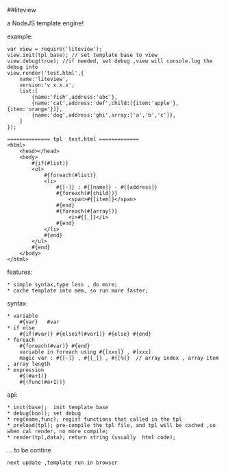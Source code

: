 ##liteview

a NodeJS template engine!

example:

    var view = require('liteview');
    view.init(tpl_base); // set template base to view
    view.debug(true); //if needed, set debug ,view will console.log the debug info
    view.render('test.html',{
        name:'liteview',
        version:'v x.x.x',
        list:[
            {name:'fish',address:'abc'},
            {name:'cat',address:'def',child:[{item:'apple'},{item:'orange'}]},
            {name:'dog',address:'ghi',array:['a','b','c']},
        ]
    });
    
    ============== tpl  test.html =============
    <html>
        <head></head>
        <body>
            #{if(#list)}
            <ul>
                #{foreach(#list)}
                <li>
                    #{[-]} : #{[name]} - #{[address]}
                    #{foreach(#[child])}
                        <span>#{[item]}</span>
                    #{end}
                    #{foreach(#[array])}
                        <i>#{[_]}</i>
                    #{end}
                </li>
                #{end}
            </ul>
            #{end}
        </body>
    </html>

features:

    * simple syntax,type less , do more;
    * cache template into mem, so run more faster;

syntax:
    
    * variable
        #{var}   #var
    * if else
        #{if(#var)} #{elseif(#var1)} #{else} #{end}
    * foreach
        #{foreach(#var)} #{end}
        variable in foreach using #{[xxx]} , #[xxx]
        magic var : #{[-]} , #{[_]} , #{[%]}  // array index , array item , array length
    * expression
        #{(#a+1)} 
        #{(func(#a+1))}
api:

    * init(base);  init template base
    * debug(bool); set debug
    * reg(name,func); regist functions that called in the tpl
    * preload(tpl); pre-compile the tpl file, and tpl will be cached ,so when cal render, no more compile;
    * render(tpl,data); return string (usually  html code);

... to be contine
    
    next update ,template run in browser
